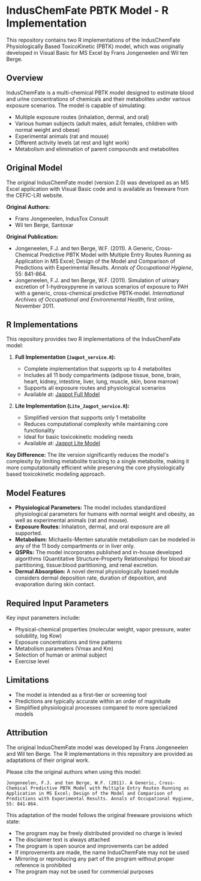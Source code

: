 # IndusChemFate PBTK Model - R Implementation

This repository contains two R implementations of the IndusChemFate Physiologically Based ToxicoKinetic (PBTK) model, which was originally developed in Visual Basic for MS Excel by Frans Jongeneelen and Wil ten Berge.

## Overview

IndusChemFate is a multi-chemical PBTK model designed to estimate blood and urine concentrations of chemicals and their metabolites under various exposure scenarios. The model is capable of simulating:

- Multiple exposure routes (inhalation, dermal, and oral)
- Various human subjects (adult males, adult females, children with normal weight and obese) 
- Experimental animals (rat and mouse)
- Different activity levels (at rest and light work)
- Metabolism and elimination of parent compounds and metabolites

## Original Model

The original IndusChemFate model (version 2.0) was developed as an MS Excel application with Visual Basic code and is available as freeware from the CEFIC-LRI website.

**Original Authors:**
- Frans Jongeneelen, IndusTox Consult
- Wil ten Berge, Santoxar

**Original Publication:**
- Jongeneelen, F.J. and ten Berge, W.F. (2011). A Generic, Cross-Chemical Predictive PBTK Model with Multiple Entry Routes Running as Application in MS Excel; Design of the Model and Comparison of Predictions with Experimental Results. *Annals of Occupational Hygiene*, 55: 841-864.
- Jongeneelen, F.J. and ten Berge, W.F. (2011). Simulation of urinary excretion of 1-hydroxypyrene in various scenarios of exposure to PAH with a generic, cross-chemical predictive PBTK-model. *International Archives of Occupational and Environmental Health*, first online, November 2011.

## R Implementations

This repository provides two R implementations of the IndusChemFate model:

1. **Full Implementation (`Jaqpot_service.R`):** 
   - Complete implementation that supports up to 4 metabolites
   - Includes all 11 body compartments (adipose tissue, bone, brain, heart, kidney, intestine, liver, lung, muscle, skin, bone marrow)
   - Supports all exposure routes and physiological scenarios
   - Available at: [Jaqpot Full Model](https://app.jaqpot.org/dashboard/models/2039)

2. **Lite Implementation (`Lite_Jaqpot_service.R`):** 
   - Simplified version that supports only 1 metabolite
   - Reduces computational complexity while maintaining core functionality
   - Ideal for basic toxicokinetic modeling needs
   - Available at: [Jaqpot Lite Model](https://app.jaqpot.org/dashboard/models/2038/description)

**Key Difference:** The lite version significantly reduces the model's complexity by limiting metabolite tracking to a single metabolite, making it more computationally efficient while preserving the core physiologically based toxicokinetic modeling approach.

## Model Features

- **Physiological Parameters:** The model includes standardized physiological parameters for humans with normal weight and obesity, as well as experimental animals (rat and mouse).
- **Exposure Routes:** Inhalation, dermal, and oral exposure are all supported.
- **Metabolism:** Michaelis-Menten saturable metabolism can be modeled in any of the 11 body compartments or in liver only.
- **QSPRs:** The model incorporates published and in-house developed algorithms (Quantitative Structure-Property Relationships) for blood:air partitioning, tissue:blood partitioning, and renal excretion.
- **Dermal Absorption:** A novel dermal physiologically based module considers dermal deposition rate, duration of deposition, and evaporation during skin contact.

## Required Input Parameters

Key input parameters include:
- Physical-chemical properties (molecular weight, vapor pressure, water solubility, log Kow)
- Exposure concentrations and time patterns
- Metabolism parameters (Vmax and Km)
- Selection of human or animal subject
- Exercise level

## Limitations

- The model is intended as a first-tier or screening tool
- Predictions are typically accurate within an order of magnitude
- Simplified physiological processes compared to more specialized models

## Attribution

The original IndusChemFate model was developed by Frans Jongeneelen and Wil ten Berge. The R implementations in this repository are provided as adaptations of their original work.

Please cite the original authors when using this model:
```
Jongeneelen, F.J. and ten Berge, W.F. (2011). A Generic, Cross-Chemical Predictive PBTK Model with Multiple Entry Routes Running as Application in MS Excel; Design of the Model and Comparison of Predictions with Experimental Results. Annals of Occupational Hygiene, 55: 841-864.
```

This adaptation of the model follows the original freeware provisions which state:
- The program may be freely distributed provided no charge is levied
- The disclaimer text is always attached
- The program is open source and improvements can be added
- If improvements are made, the name IndusChemFate may not be used
- Mirroring or reproducing any part of the program without proper reference is prohibited
- The program may not be used for commercial purposes
